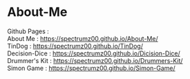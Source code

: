 # About-Me  

Github Pages :    
About Me : https://spectrumz00.github.io/About-Me/  
TinDog : https://spectrumz00.github.io/TinDog/  
Decision-Dice : https://spectrumz00.github.io/Dicision-Dice/  
Drummer's Kit : https://spectrumz00.github.io/Drummers-Kit/  
Simon Game : https://spectrumz00.github.io/Simon-Game/

